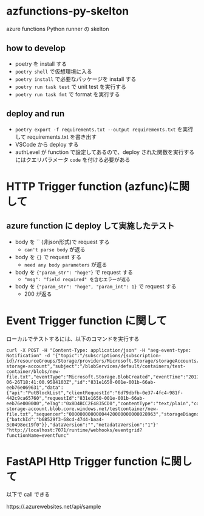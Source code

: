 # azfunctions-py-skelton
azure functions Python runner の skelton

## how to develop
- poetry を install する
- `poetry shell` で仮想環境に入る
- `poetry install` で必要なパッケージを install する
- `poetry run task test` で unit test を実行する
- `poetry run task fmt` で format を実行する 

## deploy and run
- `poetry export -f requirements.txt --output requirements.txt` を実行して requirements.txt を書き出す
- VSCode から deploy する
- authLevel が function で設定してあるので、deploy された関数を実行するにはクエリパラメータ `code` を付ける必要がある

# HTTP Trigger function (azfunc)に関して
## azure function に deploy して実施したテスト
- body を `` (非json形式)で request する
    - `can't parse body` が返る
- body を `{}` で request する
    - `need any body parameters` が返る
- body を `{"param_str": "hoge"}` で request する
    - `"msg": "field required" を含むエラーが返る`
- body を `{"param_str": "hoge", "param_int": 1}` で request する
    - 200 が返る

# Event Trigger function に関して

ローカルでテストするには、以下のコマンドを実行する

```
curl -X POST -H "Content-Type: application/json" -H "aeg-event-type: Notification" -d '{"topic":"/subscriptions/{subscription-id}/resourceGroups/Storage/providers/Microsoft.Storage/storageAccounts/my-storage-account","subject":"/blobServices/default/containers/test-container/blobs/new-file.txt","eventType":"Microsoft.Storage.BlobCreated","eventTime":"2017-06-26T18:41:00.9584103Z","id":"831e1650-001e-001b-66ab-eeb76e069631","data":{"api":"PutBlockList","clientRequestId":"6d79dbfb-0e37-4fc4-981f-442c9ca65760","requestId":"831e1650-001e-001b-66ab-eeb76e000000","eTag":"0x8D4BCC2E4835CD0","contentType":"text/plain","contentLength":524288,"blobType":"BlockBlob","url":"https://my-storage-account.blob.core.windows.net/testcontainer/new-file.txt","sequencer":"00000000000004420000000000028963","storageDiagnostics":{"batchId":"b68529f3-68cd-4744-baa4-3c0498ec19f0"}},"dataVersion":"","metadataVersion":"1"}'  "http://localhost:7071/runtime/webhooks/eventgrid?functionName=eventfunc"
```

# FastAPI Http Trigger function に関して

以下で call できる

https://<hoge>.azurewebsites.net/api/sample